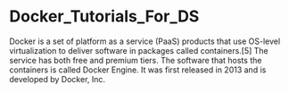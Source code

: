 # Docker_Tutorials_For_DS
Docker is a set of platform as a service (PaaS) products that use OS-level virtualization to deliver software in packages called containers.[5] The service has both free and premium tiers. The software that hosts the containers is called Docker Engine. It was first released in 2013 and is developed by Docker, Inc.
